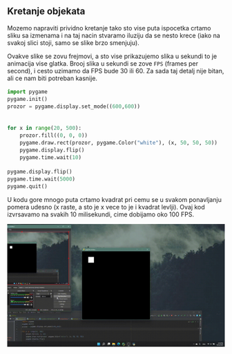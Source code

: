 ## Kretanje objekata
Mozemo napraviti prividno kretanje tako sto vise puta ispocetka crtamo 
sliku sa izmenama i na taj nacin stvaramo iluziju da se nesto krece
(iako na svakoj slici stoji, samo se slike brzo smenjuju).

Ovakve slike se zovu frejmovi, a sto vise prikazujemo slika u sekundi to je 
animacija vise glatka. Brooj slika u sekundi se zove `FPS` (frames per second), 
i cesto uzimamo da FPS bude 30 ili 60. Za sada taj detalj nije bitan, ali ce nam
biti potreban kasnije.

```python
import pygame
pygame.init()
prozor = pygame.display.set_mode((600,600))


for x in range(20, 500):
    prozor.fill((0, 0, 0))
    pygame.draw.rect(prozor, pygame.Color("white"), (x, 50, 50, 50))
    pygame.display.flip()
    pygame.time.wait(10)

pygame.display.flip()
pygame.time.wait(5000)
pygame.quit()
```

U kodu gore mnogo puta crtamo kvadrat pri cemu se u svakom ponavljanju 
pomera udesno (x raste, a sto je x vece to je i kvadrat levlji). Ovaj kod 
izvrsavamo na svakih 10 milisekundi, cime dobijamo oko 100 FPS.

![](ilustracije/kretanje.gif)


